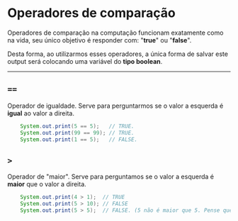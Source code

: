 # Operadores de comparação 
Operadores de comparação na computação funcionam exatamente como na vida, seu único objetivo é responder com:
"__true__" ou "__false__".
 
Desta forma, ao utilizarmos esses operadores, a única forma de salvar este output será
colocando uma variável do __tipo boolean__. 

__________________

## `==`
Operador de igualdade. Serve para perguntarmos se o valor a esquerda é __igual__ ao valor a direita.
```java
    System.out.print(5 == 5);   // TRUE.
    System.out.print(99 == 99); // TRUE.    
    System.out.print(1 == 5);   // FALSE. 
```

## `>`
Operador de "maior". Serve para perguntamos se o valor a esquerda é __maior__ que o valor a direita.
```java
    System.out.print(4 > 1);  // TRUE
    System.out.print(5 > 10); // FALSE
    System.out.print(5 > 5);  // FALSE. (5 não é maior que 5. Pense que você tenha a mesma altura que uma pessoa, você é maior que ela? não)
```